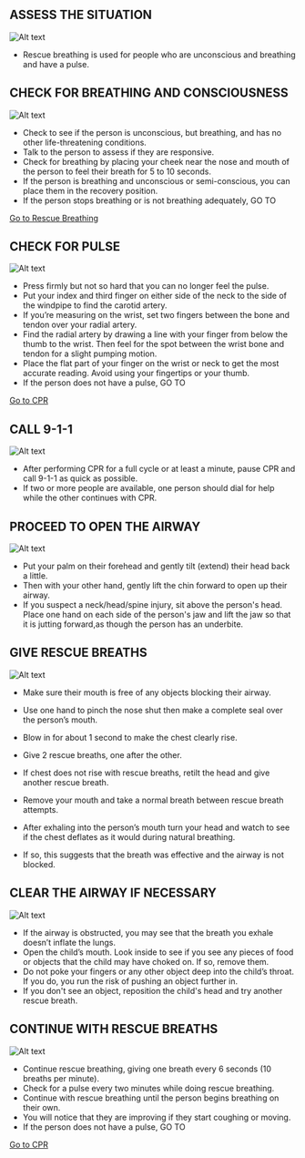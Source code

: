 <h2>ASSESS THE SITUATION</h2>

![Alt text](/Images/AdultShock/adultShock9.jpg)

- Rescue breathing is used for people who are unconscious and breathing and have a pulse.

<h2>CHECK FOR BREATHING AND CONSCIOUSNESS</h2>

![Alt text](/Images/AdultShock/adultShock2.jpg)

- Check to see if the person is unconscious, but breathing, and has no other life-threatening conditions.
- Talk to the person to assess if they are responsive.
- Check for breathing by placing your cheek near the nose and mouth of the person to feel their breath for 5 to 10 seconds.
- If the person is breathing and unconscious or semi-conscious, you can place them in the recovery position.
- If the person stops breathing or is not breathing adequately, GO TO

[Go to Rescue Breathing](/instructions/0/0/10)

<h2>CHECK FOR PULSE</h2>

![Alt text](/Images/AdultShock/adultShock7.jpg)

- Press firmly but not so hard that you can no longer feel the pulse.
- Put your index and third finger on either side of the neck to the side of the windpipe to find the carotid artery.
- If you’re measuring on the wrist, set two fingers between the bone and tendon over your radial artery.
- Find the radial artery by drawing a line with your finger from below the thumb to the wrist. Then feel for the spot between the wrist bone and tendon for a slight pumping motion.
- Place the flat part of your finger on the wrist or neck to get the most accurate reading. Avoid using your fingertips or your thumb.
- If the person does not have a pulse, GO TO

[Go to CPR](/instructions/3/3/9)

<h2>CALL 9-1-1</h2>

![Alt text](/Images/AdultCPR/adultCPR2.jpg)

- After performing CPR for a full cycle or at least a minute, pause CPR and call 9-1-1 as quick as possible.
- If two or more people are available, one person should dial for help while the other continues with CPR.

<h2>PROCEED TO OPEN THE AIRWAY</h2>

![Alt text](/Images/AdultCPR/adultCPR28.jpg)

- Put your palm on their forehead and gently tilt (extend) their head back a little.
- Then with your other hand, gently lift the chin forward to open up their airway.
- If you suspect a neck/head/spine injury, sit above the person's head. Place one hand on each side of the person's jaw and lift the jaw so that it is jutting forward,as though the person has an underbite.

<h2>GIVE RESCUE BREATHS</h2>

![Alt text](/Images/AdultCPR/adultCPR29.jpg)

- Make sure their mouth is free of any objects blocking their airway.
- Use one hand to pinch the nose shut then make a complete seal over the person’s mouth.
- Blow in for about 1 second to make the
  chest clearly rise.

- Give 2 rescue breaths, one after the other.
- If chest does not rise with rescue breaths, retilt the head and give another rescue breath.
- Remove your mouth and take a normal breath between rescue breath attempts.
- After exhaling into the person’s mouth turn your head and watch to see if the chest deflates as it would during natural breathing.
- If so, this suggests that the breath was effective and the airway is not blocked.

<h2>CLEAR THE AIRWAY IF NECESSARY</h2>

![Alt text](/Images/AdultCPR/adultCPR26.jpg)

- If the airway is obstructed, you may see that the breath you exhale doesn’t inflate the lungs.
- Open the child’s mouth. Look inside to see if you see any pieces of food or objects that the child may have choked on. If so, remove them.
- Do not poke your fingers or any other object deep into the child’s throat. If you do, you run the risk of pushing an object further in.
- If you don't see an object, reposition the child's head and try another rescue breath.

<h2>CONTINUE WITH RESCUE BREATHS</h2>

![Alt text](/Images/AdultCPR/adultCPR29.jpg)

- Continue rescue breathing, giving one breath every 6 seconds (10 breaths per minute).
- Check for a pulse every two minutes while doing rescue breathing.
- Continue with rescue breathing until the person begins breathing on their own.
- You will notice that they are improving if they start coughing or moving.
- If the person does not have a pulse, GO TO

[Go to CPR](/instructions/3/3/9)
